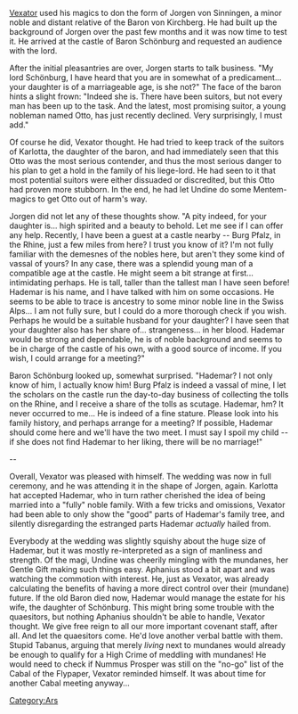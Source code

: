 [Vexator](Vexator "wikilink") used his magics to don the form of Jorgen
von Sinningen, a minor noble and distant relative of the Baron von
Kirchberg. He had built up the background of Jorgen over the past few
months and it was now time to test it. He arrived at the castle of Baron
Schönburg and requested an audience with the lord.

After the initial pleasantries are over, Jorgen starts to talk business.
"My lord Schönburg, I have heard that you are in somewhat of a
predicament... your daughter is of a marriageable age, is she not?" The
face of the baron hints a slight frown: "Indeed she is. There have been
suitors, but not every man has been up to the task. And the latest, most
promising suitor, a young nobleman named Otto, has just recently
declined. Very surprisingly, I must add."

Of course he did, Vexator thought. He had tried to keep track of the
suitors of Karlotta, the daughter of the baron, and had immediately seen
that this Otto was the most serious contender, and thus the most serious
danger to his plan to get a hold in the family of his liege-lord. He had
seen to it that most potential suitors were either dissuaded or
discredited, but this Otto had proven more stubborn. In the end, he had
let Undine do some Mentem-magics to get Otto out of harm's way.

Jorgen did not let any of these thoughts show. "A pity indeed, for your
daughter is... high spirited and a beauty to behold. Let me see if I can
offer any help. Recently, I have been a guest at a castle nearby -- Burg
Pfalz, in the Rhine, just a few miles from here? I trust you know of it?
I'm not fully familiar with the demesnes of the nobles here, but aren't
they some kind of vassal of yours? In any case, there was a splendid
young man of a compatible age at the castle. He might seem a bit strange
at first... intimidating perhaps. He is tall, taller than the tallest
man I have seen before\! Hademar is his name, and I have talked with him
on some occasions. He seems to be able to trace is ancestry to some
minor noble line in the Swiss Alps... I am not fully sure, but I could
do a more thorough check if you wish. Perhaps he would be a suitable
husband for your daughter? I have seen that your daughter also has her
share of... strangeness... in her blood. Hademar would be strong and
dependable, he is of noble background and seems to be in charge of the
castle of his own, with a good source of income. If you wish, I could
arrange for a meeting?"

Baron Schönburg looked up, somewhat surprised. "Hademar? I not only know
of him, I actually know him\! Burg Pfalz is indeed a vassal of mine, I
let the scholars on the castle run the day-to-day business of collecting
the tolls on the Rhine, and I receive a share of the tolls as scutage.
Hademar, hm? It never occurred to me... He is indeed of a fine stature.
Please look into his family history, and perhaps arrange for a meeting?
If possible, Hademar should come here and we'll have the two meet. I
must say I spoil my child -- if she does not find Hademar to her liking,
there will be no marriage\!"

\--

Overall, Vexator was pleased with himself. The wedding was now in full
ceremony, and he was attending it in the shape of Jorgen, again.
Karlotta hat accepted Hademar, who in turn rather cherished the idea of
being married into a "fully" noble family. With a few tricks and
omissions, Vexator had been able to only show the "good" parts of
Hademar's family tree, and silently disregarding the estranged parts
Hademar *actually* hailed from.

Everybody at the wedding was slightly squishy about the huge size of
Hademar, but it was mostly re-interpreted as a sign of manliness and
strength. Of the magi, Undine was cheerily mingling with the mundanes,
her Gentle Gift making such things easy. Aphanius stood a bit apart and
was watching the commotion with interest. He, just as Vexator, was
already calculating the benefits of having a more direct control over
their (mundane) future. If the old Baron died now, Hademar would manage
the estate for his wife, the daughter of Schönburg. This might bring
some trouble with the quaesitors, but nothing Aphanius shouldn't be able
to handle, Vexator thought. We give free reign to all our more important
covenant staff, after all. And let the quaesitors come. He'd love
another verbal battle with them. Stupid Tabanus, arguing that merely
*living* next to mundanes would already be enough to qualify for a High
Crime of meddling with mundanes\! He would need to check if Nummus
Prosper was still on the "no-go" list of the Cabal of the Flypaper,
Vexator reminded himself. It was about time for another Cabal meeting
anyway...

[Category:Ars](Category:Ars "wikilink")
